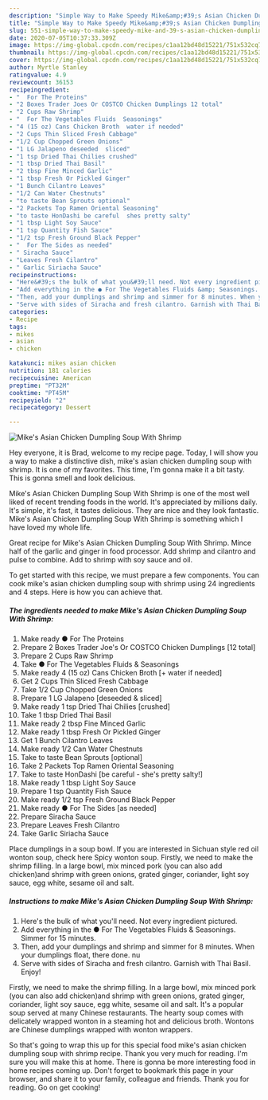 ```yaml
---
description: "Simple Way to Make Speedy Mike&amp;#39;s Asian Chicken Dumpling Soup With Shrimp"
title: "Simple Way to Make Speedy Mike&amp;#39;s Asian Chicken Dumpling Soup With Shrimp"
slug: 551-simple-way-to-make-speedy-mike-and-39-s-asian-chicken-dumpling-soup-with-shrimp
date: 2020-07-05T10:37:33.309Z
image: https://img-global.cpcdn.com/recipes/c1aa12bd48d15221/751x532cq70/mikes-asian-chicken-dumpling-soup-with-shrimp-recipe-main-photo.jpg
thumbnail: https://img-global.cpcdn.com/recipes/c1aa12bd48d15221/751x532cq70/mikes-asian-chicken-dumpling-soup-with-shrimp-recipe-main-photo.jpg
cover: https://img-global.cpcdn.com/recipes/c1aa12bd48d15221/751x532cq70/mikes-asian-chicken-dumpling-soup-with-shrimp-recipe-main-photo.jpg
author: Myrtle Stanley
ratingvalue: 4.9
reviewcount: 36153
recipeingredient:
- "  For The Proteins"
- "2 Boxes Trader Joes Or COSTCO Chicken Dumplings 12 total"
- "2 Cups Raw Shrimp"
- "  For The Vegetables Fluids  Seasonings"
- "4 (15 oz) Cans Chicken Broth  water if needed"
- "2 Cups Thin Sliced Fresh Cabbage"
- "1/2 Cup Chopped Green Onions"
- "1 LG Jalapeno deseeded  sliced"
- "1 tsp Dried Thai Chilies crushed"
- "1 tbsp Dried Thai Basil"
- "2 tbsp Fine Minced Garlic"
- "1 tbsp Fresh Or Pickled Ginger"
- "1 Bunch Cilantro Leaves"
- "1/2 Can Water Chestnuts"
- "to taste Bean Sprouts optional"
- "2 Packets Top Ramen Oriental Seasoning"
- "to taste HonDashi be careful  shes pretty salty"
- "1 tbsp Light Soy Sauce"
- "1 tsp Quantity Fish Sauce"
- "1/2 tsp Fresh Ground Black Pepper"
- "  For The Sides as needed"
- " Siracha Sauce"
- "Leaves Fresh Cilantro"
- " Garlic Siriacha Sauce"
recipeinstructions:
- "Here&#39;s the bulk of what you&#39;ll need. Not every ingredient pictured."
- "Add everything in the ● For The Vegetables Fluids &amp; Seasonings. Simmer for 15 minutes."
- "Then, add your dumplings and shrimp and simmer for 8 minutes. When your dumplings float, there done. nu"
- "Serve with sides of Siracha and fresh cilantro. Garnish with Thai Basil. Enjoy!"
categories:
- Recipe
tags:
- mikes
- asian
- chicken

katakunci: mikes asian chicken 
nutrition: 181 calories
recipecuisine: American
preptime: "PT32M"
cooktime: "PT45M"
recipeyield: "2"
recipecategory: Dessert

---
```



![Mike&#39;s Asian Chicken Dumpling Soup With Shrimp](https://img-global.cpcdn.com/recipes/c1aa12bd48d15221/751x532cq70/mikes-asian-chicken-dumpling-soup-with-shrimp-recipe-main-photo.jpg)

Hey everyone, it is Brad, welcome to my recipe page. Today, I will show you a way to make a distinctive dish, mike&#39;s asian chicken dumpling soup with shrimp. It is one of my favorites. This time, I'm gonna make it a bit tasty. This is gonna smell and look delicious.

Mike&#39;s Asian Chicken Dumpling Soup With Shrimp is one of the most well liked of recent trending foods in the world. It's appreciated by millions daily. It's simple, it's fast, it tastes delicious. They are nice and they look fantastic. Mike&#39;s Asian Chicken Dumpling Soup With Shrimp is something which I have loved my whole life.

Great recipe for Mike&#39;s Asian Chicken Dumpling Soup With Shrimp. Mince half of the garlic and ginger in food processor. Add shrimp and cilantro and pulse to combine. Add to shrimp with soy sauce and oil.


To get started with this recipe, we must prepare a few components. You can cook mike&#39;s asian chicken dumpling soup with shrimp using 24 ingredients and 4 steps. Here is how you can achieve that.

<!--inarticleads1-->

##### The ingredients needed to make Mike&#39;s Asian Chicken Dumpling Soup With Shrimp:

1. Make ready  ● For The Proteins
1. Prepare 2 Boxes Trader Joe&#39;s Or COSTCO Chicken Dumplings [12 total]
1. Prepare 2 Cups Raw Shrimp
1. Take  ● For The Vegetables Fluids &amp; Seasonings
1. Make ready 4 (15 oz) Cans Chicken Broth [+ water if needed]
1. Get 2 Cups Thin Sliced Fresh Cabbage
1. Take 1/2 Cup Chopped Green Onions
1. Prepare 1 LG Jalapeno [deseeded &amp; sliced]
1. Make ready 1 tsp Dried Thai Chilies [crushed]
1. Take 1 tbsp Dried Thai Basil
1. Make ready 2 tbsp Fine Minced Garlic
1. Make ready 1 tbsp Fresh Or Pickled Ginger
1. Get 1 Bunch Cilantro Leaves
1. Make ready 1/2 Can Water Chestnuts
1. Take to taste Bean Sprouts [optional]
1. Take 2 Packets Top Ramen Oriental Seasoning
1. Take to taste HonDashi [be careful - she&#39;s pretty salty!]
1. Make ready 1 tbsp Light Soy Sauce
1. Prepare 1 tsp Quantity Fish Sauce
1. Make ready 1/2 tsp Fresh Ground Black Pepper
1. Make ready  ● For The Sides [as needed]
1. Prepare  Siracha Sauce
1. Prepare Leaves Fresh Cilantro
1. Take  Garlic Siriacha Sauce


Place dumplings in a soup bowl. If you are interested in Sichuan style red oil wonton soup, check here Spicy wonton soup. Firstly, we need to make the shrimp filling. In a large bowl, mix minced pork (you can also add chicken)and shrimp with green onions, grated ginger, coriander, light soy sauce, egg white, sesame oil and salt. 

<!--inarticleads2-->

##### Instructions to make Mike&#39;s Asian Chicken Dumpling Soup With Shrimp:

1. Here&#39;s the bulk of what you&#39;ll need. Not every ingredient pictured.
1. Add everything in the ● For The Vegetables Fluids &amp; Seasonings. Simmer for 15 minutes.
1. Then, add your dumplings and shrimp and simmer for 8 minutes. When your dumplings float, there done. nu
1. Serve with sides of Siracha and fresh cilantro. Garnish with Thai Basil. Enjoy!


Firstly, we need to make the shrimp filling. In a large bowl, mix minced pork (you can also add chicken)and shrimp with green onions, grated ginger, coriander, light soy sauce, egg white, sesame oil and salt. It&#39;s a popular soup served at many Chinese restaurants. The hearty soup comes with delicately wrapped wonton in a steaming hot and delicious broth. Wontons are Chinese dumplings wrapped with wonton wrappers. 

So that's going to wrap this up for this special food mike&#39;s asian chicken dumpling soup with shrimp recipe. Thank you very much for reading. I'm sure you will make this at home. There is gonna be more interesting food in home recipes coming up. Don't forget to bookmark this page in your browser, and share it to your family, colleague and friends. Thank you for reading. Go on get cooking!
